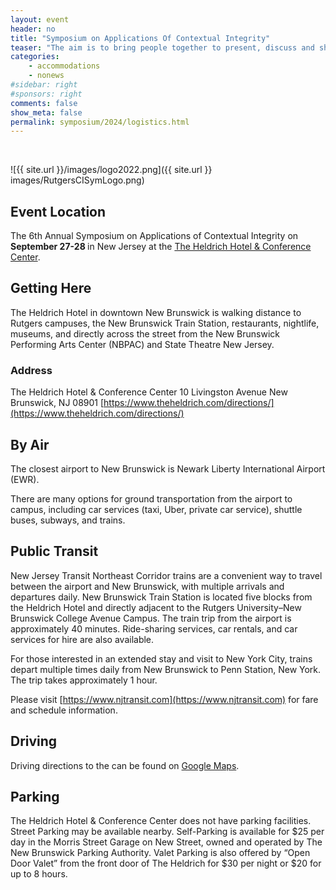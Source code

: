 ```yaml
---
layout: event
header: no
title: "Symposium on Applications Of Contextual Integrity"
teaser: "The aim is to bring people together to present, discuss and share ideas based on ongoing and completed projects drawing on CI as their underlying conception of privacy."
categories:
    - accommodations
    - nonews
#sidebar: right
#sponsors: right
comments: false
show_meta: false
permalink: symposium/2024/logistics.html
---
```

<br/>

<style>
.alert{
    position:relative;
    padding:.75rem 1.25rem;
    margin-bottom:1rem;
    border:1px solid transparent;
    border-radius:.25rem
}
.alert-heading{
    color:inherit
}
.alert-link{
    font-weight:700
}
.alert-success {
    color: #155724;
    background-color: #f7f9f7;
    border-color: #c3e6cb;
}

.alert-success hr {
    border-top-color: #b1dfbb
}

.alert-success .alert-link {
    color: #0b2e13
}
.alert-warning{
    color:#856404;
    background-color:#e6e6e6;
    border-color:#ffeeba
}
.alert-warning hr{
    border-top-color:#ffe8a1
}
.alert-warning .alert-link{
    color:#533f03
}

</style>

![{{ site.url }}/images/logo2022.png]({{ site.url }} images/RutgersCISymLogo.png)

## Event Location

<!-- This year 5th CI Symposium will be held in at Cornell Tech, the Digital Life Initiative (DLI) on Roosevelt Island in New York City. -->

The  6th Annual Symposium on Applications of Contextual Integrity on <b>September 27-28 </b> in New Jersey at the [The Heldrich Hotel & Conference Center](https://www.theheldrich.com). 

<!--
<div class="alert alert-success" role="alert">
<h4 class="alert-heading"></h4>
  <p>
Participants are welcome to stay at the <a href="http://www.acc-schulichexecutiveconferencecentre.com/rooms.html">Schulich School of Business Executive Learning Centre (ELC)</a> onsite accommodation.
</p>
<p>
A block of guestrooms has been set aside on a first-come, first-served basis for participants.
</p>
<p>
Please contact the ELC directly to make a reservation and indicate you are attending the CI symposium block <b>#525134</b>
 </p>
 <p>
 <b>Email</b> : <a href='mailto:reservations@schulich.yorku.ca&subject=CI Symposium room reservation, block #525134'>reservations@schulich.yorku.ca</a>
 </p>
<p>
<b>Phone</b>: 1 416 650 8300
</p>
<p>
Rate: <b>CAD $174</b> plus <b>13%HST</b> based on single occupancy; CAD $20 plus 13% HST applies as double occupancy fee
</p>
<p>
<i>Each delegate will be asked for period of stay, credit card information (credit number & expiry date), email and add phone number so we can provide the confirmation details. </i>
</p>
<p>
Please book your accoomodation as soon as possible! To guarantee booking, please make your reservation by <b>August 15</b>
</p>
</div>



### Alternative Accommodations

For those wishing to stay off campus (e.g., downtown Toronto), we would encourage you to find options along the TTC’s Line 1 (the University side, i.e. between Union and York University) to ensure easy, direct and quick arrival to York University.

<table>
    <tr>
<td><a href="https://www.marriott.com/events/start.mi?id=1690988666707&key=GRP">Courtyard by Marriott Toronto Vaughan</a></td>
<td>150 Interchange Way, Toronto, ON L4K 5P7</td>
<td> <b>Special rate (209 CAD per night) for the symposium participants until August 22, 2023.</b><br/> Travel time to campus: 10-minte drive or 25 minutes by subway</td>
</tr>

<tr>
<td><a href="https://www.hilton.com/en/hotels/yyzvghw-homewood-suites-toronto-vaughan/">Homewood Suites – Toronto Vaughan</a></td>
<td>618 Applewood Crescent  Vaughan, Ontario, L4K 4B4, Canada</td>
<td>Travel time to campus: 15-minute drive or 30 minutes by subway </td>
</tr>

<tr>
<td><a href="https://www.marriott.com/en-us/hotels/yyztv-residence-inn-toronto-vaughan/overview/?scid=f2ae0541-1279-4f24-b197-a979c79310b0">Residence Inn Toronto Vaughan</a></td>
<td>11 Interchange Way, Vaughan, Ontario, Canada, L4K 5W3</td>
<td> Travel time to campus: 10-minute drive or 15 minutes by subway </td>
</tr>


<tr>
<td><a href="https://www.marriott.com/en-us/hotels/yyzsv-springhill-suites-toronto-vaughan/overview/?scid=f2ae0541-1279-4f24-b197-a979c79310b0">Spring Hill Suites Toronto Vaughan</a></td>
<td>612 Applewood Crescent, Vaughan, Ontario, Canada, L4K 4B4</td>
<td> Travel time to campus: 10-minute drive or 15 minutes by subway </td>
</tr>

<tr>
<td><a href="https://www.hilton.com/en/hotels/yyzvagi-hilton-garden-inn-toronto-vaughan/">Hilton Garden Innn</a></td>
<td>3201 Highway 7 Vaughan, Ontario L4K 5Z7 Canada</td>
<td> Travel time to campus: 10-minute drive or 20 minutes by subway</td>
</tr>


</table>

-->

## Getting Here

The Heldrich Hotel in downtown New Brunswick is walking distance to Rutgers campuses, the New Brunswick Train Station, restaurants, nightlife, museums, and directly across the street from the New Brunswick Performing Arts Center (NBPAC) and State Theatre New Jersey.

### Address
The Heldrich Hotel & Conference Center
10 Livingston Avenue
New Brunswick, NJ 08901
[https://www.theheldrich.com/directions/](https://www.theheldrich.com/directions/)

## By Air

The closest airport to New Brunswick is Newark Liberty International Airport (EWR). 

There are many options for ground transportation from the airport to campus, including car services (taxi, Uber, private car service), shuttle buses, subways, and trains. 

## Public Transit

New Jersey Transit Northeast Corridor trains are a convenient way to travel between the airport and New Brunswick, with multiple arrivals and departures daily. New Brunswick Train Station is located five blocks from the Heldrich Hotel and directly adjacent to the Rutgers University–New Brunswick College Avenue Campus. The train trip from the airport is approximately 40 minutes. Ride-sharing services, car rentals, and car services for hire are also available.

For those interested in an extended stay and visit to New York City, trains depart multiple times daily from New Brunswick to Penn Station, New York. The trip takes approximately 1 hour.


Please visit [https://www.njtransit.com](https://www.njtransit.com) for fare and schedule information.

## Driving

Driving directions to the can be found on [Google Maps](https://www.theheldrich.com/hotel/location-directions). 

## Parking

The Heldrich Hotel & Conference Center does not have parking facilities. Street Parking may be available nearby. Self-Parking is available for $25 per day in the Morris Street Garage on New Street, owned and operated by The New Brunswick Parking Authority. Valet Parking is also offered by “Open Door Valet” from the front door of The Heldrich for $30 per night or $20 for up to 8 hours. 

